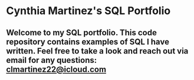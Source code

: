 # Cynthia Martinez's SQL Portfolio

## Welcome to my SQL portfolio. This code repository contains examples of SQL I have written. Feel free to take a look and reach out via email for any questions: clmartinez22@icloud.com
